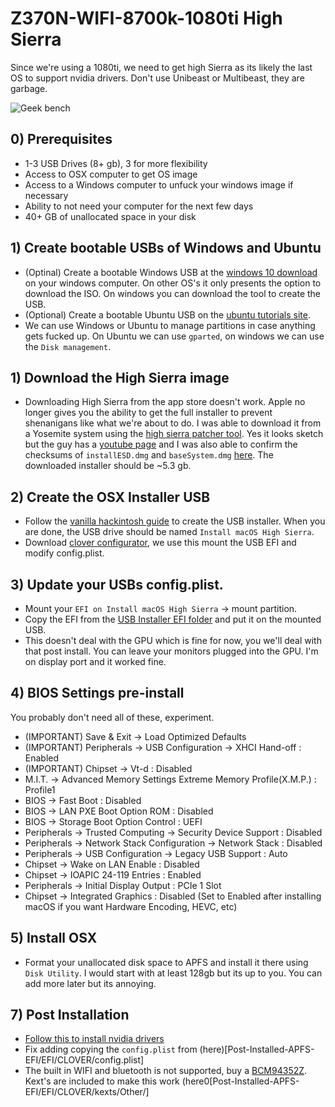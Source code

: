 # Z370N-WIFI-8700k-1080ti High Sierra

 Since we're using a 1080ti, we need to get high Sierra as its likely the last OS to support nvidia drivers. Don't use Unibeast or Multibeast, they are garbage.
 
 ![Geek bench](https://i.imgur.com/n8BPGLl.png)
 
## 0) Prerequisites
- 1-3 USB Drives (8+ gb), 3 for more flexibility
- Access to OSX computer to get OS image
- Access to a Windows computer to unfuck your windows image if necessary
- Ability to not need your computer for the next few days
- 40+ GB of unallocated space in your disk

## 1) Create bootable USBs of Windows and Ubuntu
- (Optinal) Create a bootable Windows USB at the [windows 10 download](https://www.microsoft.com/en-us/software-download/windows10ISO) on your windows computer. On other OS's it only presents the option to download the ISO. On windows you can download the tool to create the USB.
- (Optional) Create a bootable Ubuntu USB  on the [ubuntu tutorials site](https://tutorials.ubuntu.com/tutorial/tutorial-create-a-usb-stick-on-windows#0).
- We can use Windows or Ubuntu to manage partitions in case anything gets fucked up. On Ubuntu we can use `gparted`, on windows we can use the `Disk management`.

## 1) Download the High Sierra image
- Downloading High Sierra from the app store doesn't work. Apple no longer gives you the ability to get the full installer to prevent shenanigans like what we're about to do. I was able to download it from a Yosemite system using the [high sierra patcher tool](http://dosdude1.com/highsierra/). Yes it looks sketch but the guy has a [youtube page](https://www.youtube.com/watch?v=tZ6TomIhqcY) and I was also able to confirm the checksums of `installESD.dmg` and `baseSystem.dmg` [here](https://github.com/notpeter/apple-installer-checksums). The downloaded installer should be ~5.3 gb.
 
## 2) Create the OSX Installer USB
- Follow the [vanilla hackintosh guide](https://hackintosh.gitbook.io/-r-hackintosh-vanilla-desktop-guide/building-the-usb-installer) to create the USB installer. When you are done, the USB drive should be named `Install macOS High Sierra`.
- Download [clover configurator](https://mackie100projects.altervista.org/download-clover-configurator/), we use this mount the USB EFI and modify config.plist.

## 3) Update your USBs config.plist.	
- Mount your `EFI on Install macOS High Sierra` -> mount partition.
- Copy the EFI from the [USB Installer EFI folder](USB-Installer-EFI) and put it on the mounted USB.
- This doesn't deal with the GPU which is fine for now, you we'll deal with that post install. You can leave your monitors plugged into the GPU. I'm on display port and it worked fine.

## 4) BIOS Settings pre-install
You probably don't need all of these, experiment.
- (IMPORTANT) Save & Exit → Load Optimized Defaults
- (IMPORTANT) Peripherals → USB Configuration → XHCI Hand-off : Enabled
- (IMPORTANT) Chipset → Vt-d : Disabled
- M.I.T. → Advanced Memory Settings  Extreme Memory Profile(X.M.P.) : Profile1
- BIOS → Fast Boot : Disabled
- BIOS → LAN PXE Boot Option ROM : Disabled
- BIOS → Storage Boot Option Control : UEFI
- Peripherals → Trusted Computing → Security Device Support : Disabled
- Peripherals → Network Stack Configuration → Network Stack : Disabled
- Peripherals → USB Configuration → Legacy USB Support : Auto
- Chipset → Wake on LAN Enable : Disabled
- Chipset → IOAPIC 24-119 Entries : Enabled
- Peripherals → Initial Display Output : PCIe 1 Slot
- Chipset → Integrated Graphics : Disabled (Set to Enabled after installing macOS if you want Hardware Encoding, HEVC, etc)

## 5) Install OSX
- Format your unallocated disk space to APFS and install it there using `Disk Utility`. I would start with at least 128gb but its up to you. You can add more later but its annoying.


## 7) Post Installation
- [Follow this to install nvidia drivers](https://hackintosher.com/guides/properly-install-nvidia-drivers-high-sierra-10-13/)
- Fix adding copying the `config.plist` from (here)[Post-Installed-APFS-EFI/EFI/CLOVER/config.plist]
- The built in WIFI and bluetooth is not supported, buy a [BCM94352Z](https://www.ebay.com/itm/New-BCM94352Z-AC-WIFI-BT-WLAN-CARD-For-LENOVO-N50-70-B50-70-Y40-70-B40-80-Touch/272100347722). Kext's are included to make this work (here0[Post-Installed-APFS-EFI/EFI/CLOVER/kexts/Other/]


## 
